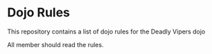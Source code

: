 Dojo Rules
==========

This repository contains a list of dojo rules for the Deadly Vipers dojo

All member should read the rules.
